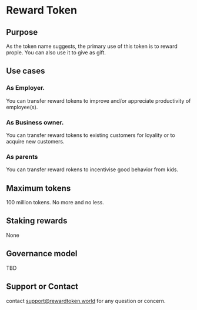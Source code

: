# Reward Token

## Purpose
As the token name suggests, the primary use of this token is to reward prople. You can also use it to give as gift.

## Use cases

### As Employer. 
You can transfer reward tokens to improve and/or appreciate productivity of employee(s).

### As Business owner. 
You can transfer reward tokens to existing customers for loyality or to acquire new customers.

### As parents
You can transfer reward rokens to incentivise good behavior from kids.

## Maximum tokens
100 million tokens. No more and no less. 

## Staking rewards
None

## Governance model
TBD

## Support or Contact
contact support@rewardtoken.world for any question or concern.
